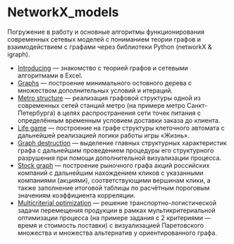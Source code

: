 # NetworkX_models

Погружение в работу и основные алгоритмы функционирования современных сетевых моделей с пониманием теории графов и взаимодействием с графами через библиотеки Python (networkX & igraph).

- [Introducing](https://github.com/Valyaevgeorgiy/NetworkX_models/tree/main/Introducing) — знакомство с теорией графов и сетевыми алгоритмами в Excel.
- [Graphs](https://github.com/Valyaevgeorgiy/NetworkX_models/tree/main/networkX_graphs) — построение минимального остовного дерева с множеством дополнительных условий и итераций.
- [Metro structure](https://github.com/Valyaevgeorgiy/NetworkX_models/tree/main/networkX_metro) — реализация графовой структуры одной из современных сетей станций метро (на примере метро Санкт-Петербурга) в целях распространения сети точек питания с определённым временным условием доставки заказа до клиента.
- [Life game](https://github.com/Valyaevgeorgiy/NetworkX_models/tree/main/networkX_life_game) — построение на графе структуры клеточного автомата с дальнейшей реализацией логики работы игры «Жизнь».
- [Graph destruction](https://github.com/Valyaevgeorgiy/NetworkX_models/tree/main/networkX_destruction_graph) — выделение главных структурных характеристик графа с дальнейшим проведением процедуры его структурного разрушения при помощи дополнительной визуализации процесса.
- [Stock graph](https://github.com/Valyaevgeorgiy/NetworkX_models/tree/main/networkX_stock_graph) — построение рыночного графа акций российских компаний с дальнейшим нахождением кликов с указанными компаниями (акциями), соответствующими вершинам клики, а также заполнение итоговой таблицы по расчётным пороговым значениям коэффициента корреляции.
- [Multicriterial optimization](https://github.com/Valyaevgeorgiy/NetworkX_models/tree/main/networkX_mult_optimization) — решение транспортно-логистической задачи перемещения продукции в рамках мультикритериальной оптимизации процесса (на примере задания с 2 критериями — время и стоимость поставки) с визуализацией Паретовского множества и множества альтернатив у ориентированного графа.
